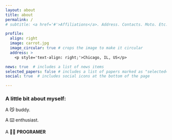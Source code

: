 ```yaml
---
layout: about
title: about
permalink: /
# subtitle: <a href='#'>Affiliations</a>. Address. Contacts. Moto. Etc.

profile:
  align: right
  image: carrot.jpg
  image_circular: true # crops the image to make it circular
  address: >
    <p style='text-align: right;'>Chicago, IL, US</p>

news: true  # includes a list of news items
selected_papers: false # includes a list of papers marked as "selected={true}"
social: true  # includes social icons at the bottom of the page

---
```


<!-- Write your biography here. Tell the world about yourself. Link to your favorite [subreddit](http://reddit.com). You can put a picture in, too. The code is already in, just name your picture `prof_pic.jpg` and put it in the `img/` folder.

Put your address / P.O. box / other info right below your picture. You can also disable any these elements by editing `profile` property of the YAML header of your `_pages/about.md`. Edit `_bibliography/papers.bib` and Jekyll will render your [publications page](/al-folio/publications/) automatically.

Link to your social media connections, too. This theme is set up to use [Font Awesome icons](http://fortawesome.github.io/Font-Awesome/) and [Academicons](https://jpswalsh.github.io/academicons/), like the ones below. Add your Facebook, Twitter, LinkedIn, Google Scholar, or just disable all of them. -->

<h3>A little bit about myself:</h3>

<p> A 😼 buddy.  </p>

<p> A ⌨️ enthusiast.  </p>

<p>A 👨‍💻 <strong>PROGRAMER</strong></p>
